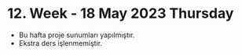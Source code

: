 # 12. Week - 18 May 2023 Thursday

* Bu hafta proje sunumları yapılmıştır.
* Ekstra ders işlenmemiştir.
